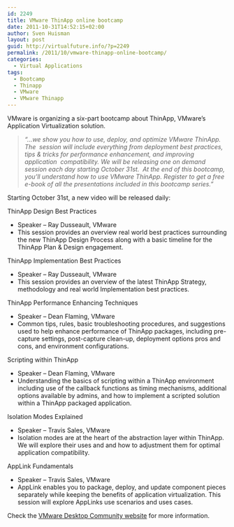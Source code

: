 ```yaml
---
id: 2249
title: VMware ThinApp online bootcamp
date: 2011-10-31T14:52:15+02:00
author: Sven Huisman
layout: post
guid: http://virtualfuture.info/?p=2249
permalink: /2011/10/vmware-thinapp-online-bootcamp/
categories:
  - Virtual Applications
tags:
  - Bootcamp
  - Thinapp
  - VMware
  - VMware Thinapp
---
```

VMware is organizing a six-part bootcamp about ThinApp, VMware&#8217;s Application Virtualization solution.

> _&#8220;&#8230;we show you how to use, deploy, and optimize VMware ThinApp. The  session will include everything from deployment best practices, tips & tricks for performance enhancement, and improving application  compatibility. We will be releasing one on demand session each day starting October 31st.  At the end of this bootcamp, you’ll understand how to use VMware ThinApp. Register to get a free e-book of all the presentations included in this bootcamp series.&#8221;_

Starting October 31st, a new video will be released daily:

ThinApp Design Best Practices

  * Speaker – Ray Dusseault, VMware
  * This session provides an overview real world best practices surrounding the new ThinApp Design Process along with a basic timeline for the ThinApp Plan & Design engagement.

ThinApp Implementation Best Practices

  * Speaker – Ray Dusseault, VMware
  * This session provides an overview of the latest ThinApp Strategy, methodology and real world Implementation best practices.

ThinApp Performance Enhancing Techniques

  * Speaker – Dean Flaming, VMware
  * Common tips, rules, basic troubleshooting procedures, and suggestions used to help enhance performance of ThinApp packages, including pre-capture settings, post-capture clean-up, deployment options pros and cons, and environment configurations.

Scripting within ThinApp

  * Speaker – Dean Flaming, VMware
  * Understanding the basics of scripting within a ThinApp environment including use of the callback functions as timing mechanisms, additional options available by admins, and how to implement a scripted solution within a ThinApp packaged application.

Isolation Modes Explained

  * Speaker – Travis Sales, VMware
  * Isolation modes are at the heart of the abstraction layer within ThinApp. We will explore their uses and and how to adjustment them for optimal application compatibility.

AppLink Fundamentals

  * Speaker – Travis Sales, VMware
  * AppLink enables you to package, deploy, and update component pieces separately while keeping the benefits of application virtualization. This session will explore AppLinks use scenarios and uses cases.

Check the <a title="VMware ThinApp Bootcamp" href="http://communities.vmware.com/community/vmtn/desktop/thinapp/bootcamp" target="_blank">VMware Desktop Community website</a> for more information.